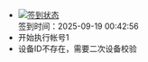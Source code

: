 - [![签到状态](https://github.com/p7wm/Cloud189-Actions/actions/workflows/main.yml/badge.svg?branch=main)](https://github.com/p7wm/Cloud189-Actions/actions/workflows/main.yml) <br> 签到时间：2025-09-19 00:42:56
- 开始执行帐号1
- 设备ID不存在，需要二次设备校验

